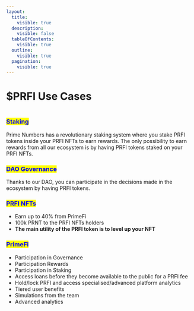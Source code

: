 ```yaml
---
layout:
  title:
    visible: true
  description:
    visible: false
  tableOfContents:
    visible: true
  outline:
    visible: true
  pagination:
    visible: true
---
```


# $PRFI Use Cases

<figure><img src="../../.gitbook/assets/TOKENUSECASES (1).jpg" alt=""><figcaption></figcaption></figure>

### <mark style="color:blue;">Staking</mark>

Prime Numbers has a revolutionary staking system where you stake PRFI tokens inside your PRFI NFTs to earn rewards. The only possibility to earn rewards from all our ecosystem is by having PRFI tokens staked on your PRFI NFTs.

### <mark style="color:blue;">DAO Governance</mark>

Thanks to our DAO, you can participate in the decisions made in the ecosystem by having PRFI tokens.

### <mark style="color:blue;">PRFI NFTs</mark>

* Earn up to 40% from PrimeFi
* 100k PRNT to the PRFI NFTs holders
* **The main utility of the PRFI token is to level up your NFT**

### <mark style="color:blue;">PrimeFi</mark>

* Participation in Governance
* Participation Rewards
* Participation in Staking
* Access loans before they become available to the public for a PRFI fee
* Hold/lock PRFI and access specialised/advanced platform analytics
* Tiered user benefits
* Simulations from the team
* Advanced analytics

